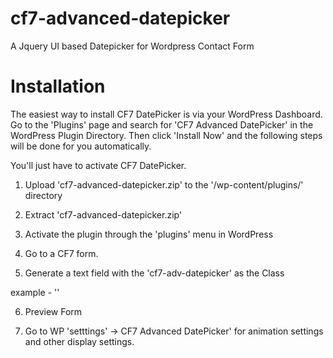cf7-advanced-datepicker
=======================

A Jquery UI based Datepicker for Wordpress Contact Form


Installation
=======================
The easiest way to install CF7 DatePicker is via your WordPress Dashboard. Go to the 'Plugins' page and search for 'CF7 Advanced DatePicker' in the WordPress Plugin Directory. Then click 'Install Now' and the following steps will be done for you automatically. 

You'll just have to activate CF7 DatePicker.



1. Upload 'cf7-advanced-datepicker.zip' to the '/wp-content/plugins/' directory

2. Extract 'cf7-advanced-datepicker.zip'

3. Activate the plugin through the 'plugins' menu in WordPress

4. Go to a CF7 form.

5. Generate a text field with the 'cf7-adv-datepicker' as the Class

example - ''

6. Preview Form

7. Go to WP 'setttings' -> CF7 Advanced DatePicker' for animation settings and other display settings.

